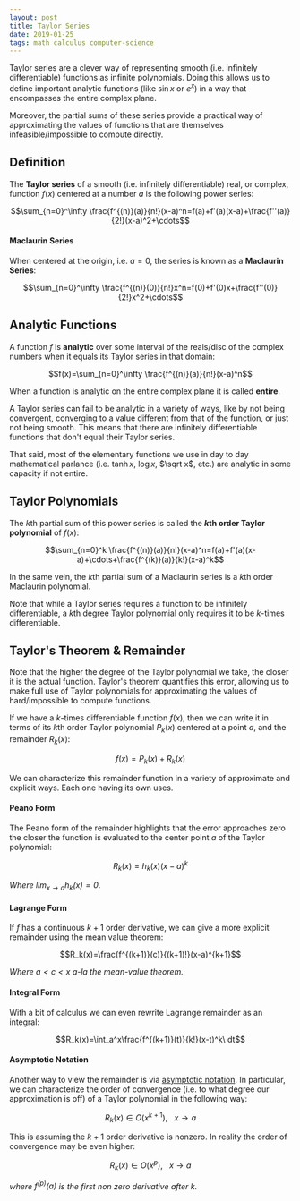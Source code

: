```yaml
---
layout: post
title: Taylor Series
date: 2019-01-25
tags: math calculus computer-science
---
```

Taylor series are a clever way of representing smooth (i.e. infinitely differentiable) functions as infinite polynomials. Doing this allows us to define important analytic functions (like $\sin x$ or $e^x$) in a way that encompasses the entire complex plane.

Moreover, the partial sums of these series provide a practical way of approximating the values of functions that are themselves infeasible/impossible to compute directly.

<!--more-->

## Definition
The **Taylor series** of a smooth (i.e. infinitely differentiable) real, or complex, function $f(x)$ centered at a number $a$ is the following power series:

$$\sum_{n=0}^\infty \frac{f^{(n)}(a)}{n!}(x-a)^n=f(a)+f'(a)(x-a)+\frac{f''(a)}{2!}(x-a)^2+\cdots$$

#### Maclaurin Series
When centered at the origin, i.e. $a=0$, the series is known as a **Maclaurin Series**:

$$\sum_{n=0}^\infty \frac{f^{(n)}(0)}{n!}x^n=f(0)+f'(0)x+\frac{f''(0)}{2!}x^2+\cdots$$

## Analytic Functions
A function $f$ is **analytic** over some interval of the reals/disc of the complex numbers when it equals its Taylor series in that domain:

$$f(x)=\sum_{n=0}^\infty \frac{f^{(n)}(a)}{n!}(x-a)^n$$

When a function is analytic on the entire complex plane it is called **entire**.

A Taylor series can fail to be analytic in a variety of ways, like by not being convergent, converging to a value different from that of the function, or just not being smooth. This means that there are infinitely differentiable functions that don't equal their Taylor series.

That said, most of the elementary functions we use in day to day mathematical parlance (i.e. $\tanh x$, $\log x$, $\sqrt x$, etc.) are analytic in some capacity if not entire.

## Taylor Polynomials
The $k$th partial sum of this power series is called the **$k$th order Taylor polynomial** of $f(x)$:

$$\sum_{n=0}^k \frac{f^{(n)}(a)}{n!}(x-a)^n=f(a)+f'(a)(x-a)+\cdots+\frac{f^{(k)}(a)}{k!}(x-a)^k$$

In the same vein, the $k$th partial sum of a Maclaurin series is a $k$th order Maclaurin polynomial.

Note that while a Taylor series requires a function to be infinitely differentiable, a $k$th degree Taylor polynomial only requires it to be $k$-times differentiable.

## Taylor's Theorem & Remainder
Note that the higher the degree of the Taylor polynomial we take, the closer it is the actual function. Taylor's theorem quantifies this error, allowing us to make full use of Taylor polynomials for approximating the values of hard/impossible to compute functions.

If we have a $k$-times differentiable function $f(x)$, then we can write it in terms of its $k$th order Taylor polynomial $P_k(x)$ centered at a point $a$, and the remainder $R_k(x)$:

$$f(x)=P_k(x)+R_k(x)$$

We can characterize this remainder function in a variety of approximate and explicit ways. Each one having its own uses.

#### Peano Form
The Peano form of the remainder highlights that the error approaches zero the closer the function is evaluated to the center point $a$ of the Taylor polynomial:

$$R_k(x)=h_k(x)(x-a)^k$$

*Where $\lim_{x\to a}h_k(x)=0$*.

#### Lagrange Form
If $f$ has a continuous $k+1$ order derivative, we can give a more explicit remainder using the mean value theorem:

$$R_k(x)=\frac{f^{(k+1)}(c)}{(k+1)!}(x-a)^{k+1}$$

*Where $a<c<x$ a-la the mean-value theorem.*

#### Integral Form
With a bit of calculus we can even rewrite Lagrange remainder as an integral:

$$R_k(x)=\int_a^x\frac{f^{(k+1)}(t)}{k!}(x-t)^k\ dt$$


#### Asymptotic Notation
Another way to view the remainder is via [asymptotic notation](\asymptotic-notation). In particular, we can characterize the order of convergence (i.e. to what degree our approximation is off) of a Taylor polynomial in the following way:

$$R_k(x)\in O(x^{k+1}),\ \ \ x\to a$$

This is assuming the $k+1$ order derivative is nonzero. In reality the order of convergence may be even higher:

$$R_k(x)\in O(x^p),\ \ \ x\to a$$

*where $f^{(p)}(a)$ is the first non zero derivative after $k$.*
